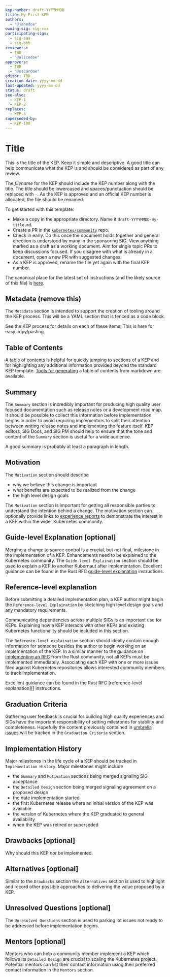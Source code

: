 ```yaml
---
kep-number: draft-YYYYMMDD
title: My First KEP
authors:
  - "@janedoe"
owning-sig: sig-xxx
participating-sigs:
  - sig-aaa
  - sig-bbb
reviewers:
  - TBD
  - "@alicedoe"
approvers:
  - TBD
  - "@oscardoe"
editor: TBD
creation-date: yyyy-mm-dd
last-updated: yyyy-mm-dd
status: draft
see-also:
  - KEP-1
  - KEP-2
replaces:
  - KEP-3
superseded-by:
  - KEP-100
---
```


# Title

This is the title of the KEP.
Keep it simple and descriptive.
A good title can help communicate what the KEP is and should be considered as part of any review.

The *filename* for the KEP should include the KEP number along with the title.
The title should be lowercased and spaces/punctuation should be replaced with `-`.
As the KEP is approved and an official KEP number is allocated, the file should be renamed.

To get started with this template:
* Make a copy in the appropriate directory.
  Name it `draft-YYYYMMDD-my-title.md`.
* Create a PR in the [`kubernetes/community`](https://github.com/kubernetes/community) repo.
* Check in early.
  Do this once the document holds together and general direction is understood by many in the sponsoring SIG.
  View anything marked as a draft as a working document.
  Aim for single topic PRs to keep discussions focused.
  If you disagree with what is already in a document, open a new PR with suggested changes.
* As a KEP is approved, rename the file yet again with the final KEP number.

The canonical place for the latest set of instructions (and the likely source of this file) is [here](https://github.com/kubernetes/community/blob/master/contributors/design-proposals/architecture/0000-kep-template.md).

## Metadata (remove this)

The `Metadata` section is intended to support the creation of tooling around the KEP process.
This will be a YAML section that is fenced as a code block.

See the KEP process for details on each of these items.
This is here for easy copy/pasting.

## Table of Contents

A table of contents is helpful for quickly jumping to sections of a KEP and for highlighting any additional information provided beyond the standard KEP template.
[Tools for generating][] a table of contents from markdown are available.

[Tools for generating]: https://github.com/ekalinin/github-markdown-toc

## Summary

The `Summary` section is incredibly important for producing high quality user focused documentation such as release notes or a development road map.
It should be possible to collect this information before implementation begins in order to avoid requiring implementors to split their attention between writing release notes and implementing the feature itself.
KEP editors, SIG Docs, and SIG PM should help to ensure that the tone and content of the `Summary` section is useful for a wide audience.

A good summary is probably at least a paragraph in length.

## Motivation

The `Motivation` section should describe

- why we believe this change is important
- what benefits are expected to be realized from the change
- the high level design goals

The `Motivation` section is important for getting all responsible parties to understand the intention behind a change.
The motivation section can optionally provide links to [experience reports][] to demonstrate the interest in a KEP within the wider Kubernetes community.

[experience reports]: https://github.com/golang/go/wiki/ExperienceReports

## Guide-level Explanation [optional]

Merging a change to source control is a crucial, but not final, milestone in the implementation of a KEP.
Enhancements need to be explained to the Kubernetes community.
The `Guide-level Explaination` section should be used to explain a KEP to another Kubernaut after implementation.
Excellent guidance can be found in the Rust RFC [guide-level explanation][] instructions.

[guide-level explanation]: https://github.com/rust-lang/rfcs/blob/master/0000-template.md#guide-level-explanation

## Reference-level explanation

Before submitting a detailed implementation plan, a KEP author might begin the `Reference-level Explaination` by sketching high level design goals and any mandatory requirements.

Communicating dependencies across multiple SIGs is an important use for KEPs.
Explaining how a KEP interacts with other KEPs and existing Kubernetes functionality should be included in this section.

The `Reference-level explaination` section should ideally contain enough information for someone besides the author to begin working on an implementation of the KEP.
In a similar manner to the guidance on [implementing an RFC][] from the Rust community, not all KEPs must be implemented immediately.
Associating each KEP with one or more issues filed against Kubernetes repositories allows interested community members to track implementation.

Excellent guidance can be found in the Rust RFC [reference-level explanation][] instructions.

[reference-level explaination]: https://github.com/rust-lang/rfcs/blob/master/0000-template.md#reference-level-explanation
[implementing an RFC]: https://github.com/rust-lang/rfcs/blob/master/README.md#implementing-an-rfc

## Graduation Criteria

Gathering user feedback is crucial for building high quality experiences and SIGs have the important responsibility of setting milestones for stability and completeness.
Hopefully the content previously contained in [umbrella issues][] will be tracked in the `Graduation Criteria` section.

[umbrella issues]: https://github.com/kubernetes/kubernetes/issues/42752

## Implementation History

Major milestones in the life cycle of a KEP should be tracked in `Implementation History`.
Major milestones might include

- the `Summary` and `Motivation` sections being merged signaling SIG acceptance
- the `Detailed Design` section being merged signaling agreement on a proposed design
- the date implementation started
- the first Kubernetes release where an initial version of the KEP was available
- the version of Kubernetes where the KEP graduated to general availability
- when the KEP was retired or superseded

## Drawbacks [optional]

Why should this KEP _not_ be implemented.

## Alternatives [optional]

Similar to the `Drawbacks` section the `Alternatives` section is used to highlight and record other possible approaches to delivering the value proposed by a KEP.

## Unresolved Questions [optional]

The `Unresolved Questions` section is used to parking lot issues not ready to be addressed before implementation begins.

## Mentors [optional]

Mentors who can help a community member implement a KEP which follows its `Detailed Design` are crucial to scaling the Kubernetes project.
Potential mentors can list their contact information using their preferred contact information in the `Mentors` section.
